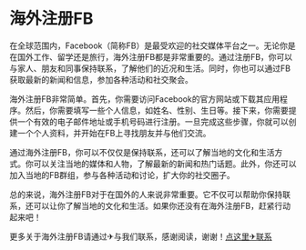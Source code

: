 # 海外注册FB

在全球范围内，Facebook（简称FB）是最受欢迎的社交媒体平台之一。无论你是在国外工作、留学还是旅行，海外注册FB都是非常重要的。通过注册FB，你可以与家人、朋友和同事保持联系，了解他们的近况和生活。同时，你也可以通过FB获取最新的新闻和信息，参加各种活动和社交聚会。

海外注册FB非常简单。首先，你需要访问Facebook的官方网站或下载其应用程序。然后，你需要填写一些个人信息，如姓名、性别、生日等。接下来，你需要提供一个有效的电子邮件地址或手机号码进行注册。一旦完成这些步骤，你就可以创建一个个人资料，并开始在FB上寻找朋友并与他们交流。

通过海外注册FB，你可以不仅仅是保持联系，还可以了解当地的文化和生活方式。你可以关注当地的媒体和人物，了解最新的新闻和热门话题。此外，你还可以加入当地的FB群组，参与各种活动和讨论，扩大你的社交圈子。

总的来说，海外注册FB对于在国外的人来说非常重要。它不仅可以帮助你保持联系，还可以让你了解当地的文化和生活。如果你还没有在海外注册FB，赶紧行动起来吧！

更多关于海外注册FB请通过✈与我们联系，感谢阅读，谢谢！[点这里✈联系](https://acc.k02.cc)